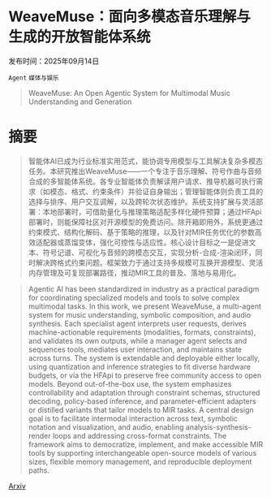 # WeaveMuse：面向多模态音乐理解与生成的开放智能体系统

发布时间：2025年09月14日

`Agent` `媒体与娱乐`

> WeaveMuse: An Open Agentic System for Multimodal Music Understanding and Generation

# 摘要

> 智能体AI已成为行业标准实用范式，能协调专用模型与工具解决复杂多模态任务。本研究推出WeaveMuse——一个专注于音乐理解、符号作曲与音频合成的多智能体系统。各专业智能体负责解读用户请求、推导机器可执行需求（如模态、格式、约束条件）并验证自身输出；管理智能体则负责工具的选择与排序、用户交互调解，以及跨轮次状态维护。系统支持扩展与灵活部署：本地部署时，可借助量化与推理策略适配多样化硬件预算；通过HFApi部署时，则能保障社区对开源模型的免费访问。除开箱即用外，系统更通过约束模式、结构化解码、基于策略的推理，以及针对MIR任务优化的参数高效适配器或蒸馏变体，强化可控性与适应性。核心设计目标之一是促进文本、符号记谱、可视化与音频的跨模态交互，实现分析-合成-渲染闭环，同时解决跨格式约束问题。框架致力于通过支持多规模可互换开源模型、灵活内存管理及可复现部署路径，推动MIR工具的普及、落地与易用化。

> Agentic AI has been standardized in industry as a practical paradigm for coordinating specialized models and tools to solve complex multimodal tasks. In this work, we present WeaveMuse, a multi-agent system for music understanding, symbolic composition, and audio synthesis. Each specialist agent interprets user requests, derives machine-actionable requirements (modalities, formats, constraints), and validates its own outputs, while a manager agent selects and sequences tools, mediates user interaction, and maintains state across turns. The system is extendable and deployable either locally, using quantization and inference strategies to fit diverse hardware budgets, or via the HFApi to preserve free community access to open models. Beyond out-of-the-box use, the system emphasizes controllability and adaptation through constraint schemas, structured decoding, policy-based inference, and parameter-efficient adapters or distilled variants that tailor models to MIR tasks. A central design goal is to facilitate intermodal interaction across text, symbolic notation and visualization, and audio, enabling analysis-synthesis-render loops and addressing cross-format constraints. The framework aims to democratize, implement, and make accessible MIR tools by supporting interchangeable open-source models of various sizes, flexible memory management, and reproducible deployment paths.

[Arxiv](https://arxiv.org/abs/2509.11183)